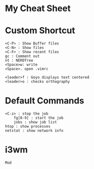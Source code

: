 # My Cheat Sheet

# Custom Shortcut
    <C-P> : Show Buffer files
    <C-N> : Show files
    <C-F> : Show recent files
    gc : Comment out
    nt : NERDTree
    <Space>w: write
    <Space>. open .vimrc

    <leader>f : Goyo displays text centered
    <leader>o : checks orthography

# Default Commands
    <C-z> : stop the job
        fg[0-9] : start the job
        jobs : show job list
    htop : show processes
    netstat : show network info

# i3wm
    Mod
